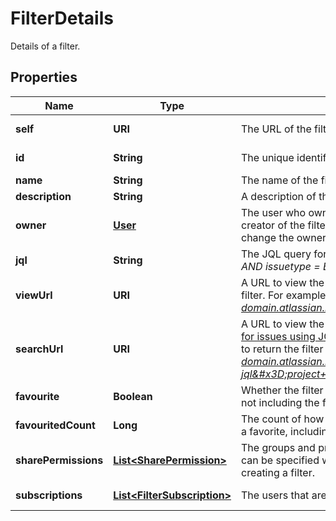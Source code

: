 

# FilterDetails

Details of a filter.

## Properties

Name | Type | Description | Notes
------------ | ------------- | ------------- | -------------
**self** | **URI** | The URL of the filter. |  [optional] [readonly]
**id** | **String** | The unique identifier for the filter. |  [optional] [readonly]
**name** | **String** | The name of the filter. Must be unique. | 
**description** | **String** | A description of the filter. |  [optional]
**owner** | [**User**](User.md) | The user who owns the filter. This is defaulted to the creator of the filter, however Jira administrators can change the owner of a shared filter in the admin settings. |  [optional] [readonly]
**jql** | **String** | The JQL query for the filter. For example, *project &#x3D; SSP AND issuetype &#x3D; Bug*. |  [optional] [readonly]
**viewUrl** | **URI** | A URL to view the filter results in Jira, using the ID of the filter. For example, *https://your-domain.atlassian.net/issues/?filter&#x3D;10100*. |  [optional] [readonly]
**searchUrl** | **URI** | A URL to view the filter results in Jira, using the [Search for issues using JQL](#api-rest-api-3-filter-search-get) operation with the filter&#39;s JQL string to return the filter results. For example, *https://your-domain.atlassian.net/rest/api/3/search?jql&#x3D;project+%3D+SSP+AND+issuetype+%3D+Bug*. |  [optional] [readonly]
**favourite** | **Boolean** | Whether the filter is selected as a favorite by any users, not including the filter owner. |  [optional] [readonly]
**favouritedCount** | **Long** | The count of how many users have selected this filter as a favorite, including the filter owner. |  [optional] [readonly]
**sharePermissions** | [**List&lt;SharePermission&gt;**](SharePermission.md) | The groups and projects that the filter is shared with. This can be specified when updating a filter, but not when creating a filter. |  [optional]
**subscriptions** | [**List&lt;FilterSubscription&gt;**](FilterSubscription.md) | The users that are subscribed to the filter. |  [optional] [readonly]



